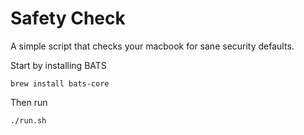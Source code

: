 # Safety Check

A simple script that checks your macbook for sane security defaults.

Start by installing BATS

`brew install bats-core`

Then run

`./run.sh`